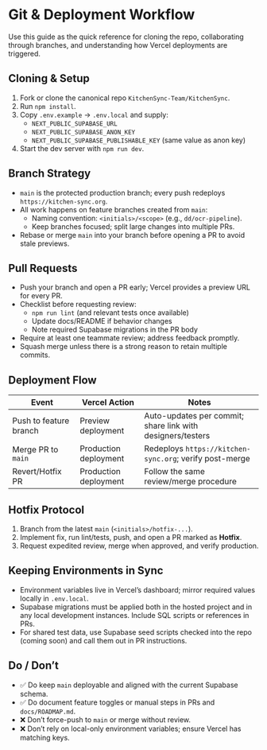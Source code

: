 # Git & Deployment Workflow

Use this guide as the quick reference for cloning the repo, collaborating through branches, and understanding how Vercel deployments are triggered.

## Cloning & Setup

1. Fork or clone the canonical repo `KitchenSync-Team/KitchenSync`.
2. Run `npm install`.
3. Copy `.env.example` → `.env.local` and supply:
   - `NEXT_PUBLIC_SUPABASE_URL`
   - `NEXT_PUBLIC_SUPABASE_ANON_KEY`
   - `NEXT_PUBLIC_SUPABASE_PUBLISHABLE_KEY` (same value as anon key)
4. Start the dev server with `npm run dev`.

## Branch Strategy

- `main` is the protected production branch; every push redeploys `https://kitchen-sync.org`.
- All work happens on feature branches created from `main`:
  - Naming convention: `<initials>/<scope>` (e.g., `dd/ocr-pipeline`).
  - Keep branches focused; split large changes into multiple PRs.
- Rebase or merge `main` into your branch before opening a PR to avoid stale previews.

## Pull Requests

- Push your branch and open a PR early; Vercel provides a preview URL for every PR.
- Checklist before requesting review:
  - `npm run lint` (and relevant tests once available)
  - Update docs/README if behavior changes
  - Note required Supabase migrations in the PR body
- Require at least one teammate review; address feedback promptly.
- Squash merge unless there is a strong reason to retain multiple commits.

## Deployment Flow

| Event | Vercel Action | Notes |
| --- | --- | --- |
| Push to feature branch | Preview deployment | Auto-updates per commit; share link with designers/testers |
| Merge PR to `main` | Production deployment | Redeploys `https://kitchen-sync.org`; verify post-merge |
| Revert/Hotfix PR | Production deployment | Follow the same review/merge procedure |

## Hotfix Protocol

1. Branch from the latest `main` (`<initials>/hotfix-...`).
2. Implement fix, run lint/tests, push, and open a PR marked as **Hotfix**.
3. Request expedited review, merge when approved, and verify production.

## Keeping Environments in Sync

- Environment variables live in Vercel’s dashboard; mirror required values locally in `.env.local`.
- Supabase migrations must be applied both in the hosted project and in any local development instances. Include SQL scripts or references in PRs.
- For shared test data, use Supabase seed scripts checked into the repo (coming soon) and call them out in PR instructions.

## Do / Don’t

- ✅ Do keep `main` deployable and aligned with the current Supabase schema.
- ✅ Do document feature toggles or manual steps in PRs and `docs/ROADMAP.md`.
- ❌ Don’t force-push to `main` or merge without review.
- ❌ Don’t rely on local-only environment variables; ensure Vercel has matching keys.
